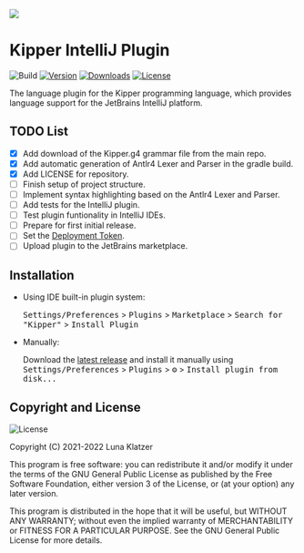 [![](https://raw.githubusercontent.com/Luna-Klatzer/Kipper/dev/img/Kipper-Logo-with-head.png)](https://github.com/Luna-Klatzer/Kipper)

# Kipper IntelliJ Plugin

![Build](https://github.com/Luna-Klatzer/Kipper-IntelliJ-Plugin/workflows/Build/badge.svg)
[![Version](https://img.shields.io/jetbrains/plugin/v/PLUGIN_ID.svg)](https://plugins.jetbrains.com/plugin/PLUGIN_ID)
[![Downloads](https://img.shields.io/jetbrains/plugin/d/PLUGIN_ID.svg)](https://plugins.jetbrains.com/plugin/PLUGIN_ID)
[![License](https://img.shields.io/github/license/Luna-Klatzer/Kipper-IntelliJ-Plugin?color=cyan)](https://github.com/Luna-Klatzer/Kipper-IntelliJ-Plugin/blob/main/LICENSE)

<!-- Plugin description -->
The language plugin for the Kipper programming language, which provides language support for the JetBrains IntelliJ 
platform.
<!-- Plugin description end -->

## TODO List


- [x] Add download of the Kipper.g4 grammar file from the main repo.
- [x] Add automatic generation of Antlr4 Lexer and Parser in the gradle build.
- [x] Add LICENSE for repository.
- [ ] Finish setup of project structure.
- [ ] Implement syntax highlighting based on the Antlr4 Lexer and Parser.
- [ ] Add tests for the IntelliJ plugin.
- [ ] Test plugin funtionality in IntelliJ IDEs.
- [ ] Prepare for first initial release.
- [ ] Set the [Deployment Token](https://plugins.jetbrains.com/docs/marketplace/plugin-upload.html).
- [ ] Upload plugin to the JetBrains marketplace.

## Installation

- Using IDE built-in plugin system:
  
  <kbd>Settings/Preferences</kbd> > <kbd>Plugins</kbd> > <kbd>Marketplace</kbd> > <kbd>Search for "Kipper"</kbd> >
  <kbd>Install Plugin</kbd>
  
- Manually:

  Download the [latest release](https://github.com/Luna-Klatzer/Kipper-IntelliJ-Plugin/releases/latest) and install it manually using
  <kbd>Settings/Preferences</kbd> > <kbd>Plugins</kbd> > <kbd>⚙️</kbd> > <kbd>Install plugin from disk...</kbd>

## Copyright and License

![License](https://img.shields.io/github/license/Luna-Klatzer/Kipper-IntelliJ-Plugin?color=cyan)

Copyright (C) 2021-2022 Luna Klatzer

This program is free software: you can redistribute it and/or modify it under
the terms of the GNU General Public License as published by the Free Software
Foundation, either version 3 of the License, or
(at your option) any later version.

This program is distributed in the hope that it will be useful, but WITHOUT ANY
WARRANTY; without even the implied warranty of MERCHANTABILITY or FITNESS FOR A
PARTICULAR PURPOSE. See the GNU General Public License for more details.

